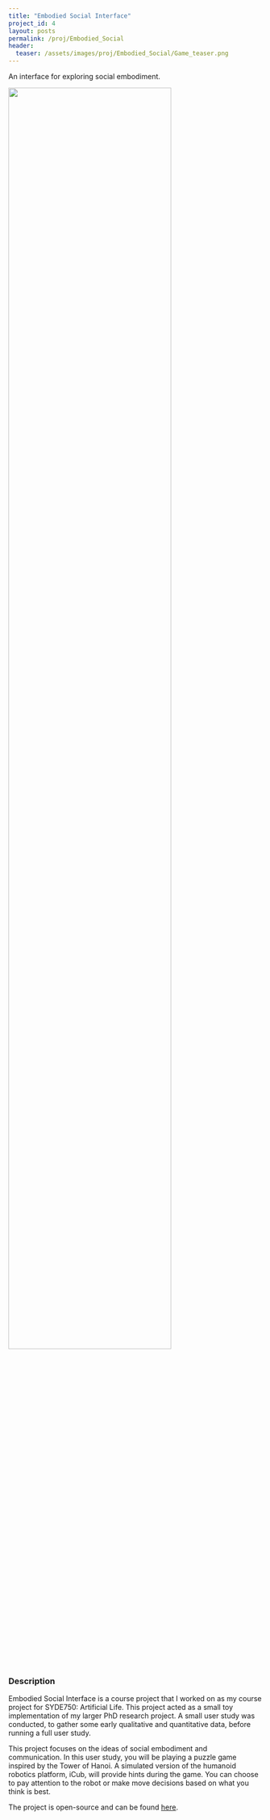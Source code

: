 ```yaml
---
title: "Embodied Social Interface"
project_id: 4
layout: posts
permalink: /proj/Embodied_Social
header:
  teaser: /assets/images/proj/Embodied_Social/Game_teaser.png
---
```


An interface for exploring social embodiment.

<img width="80%" src="{{ site.url }}{{ site.baseurl }}/assets/images/proj/Embodied_Social/Game_Interface.png">

### Description

Embodied Social Interface is a course project that I worked on as my course project for SYDE750: Artificial Life. This project acted as a small toy implementation of my larger PhD research project. A small user study was conducted, to gather some early qualitative and quantitative data, before running a full user study.

This project focuses on the ideas of social embodiment and communication. In this user study, you will be playing a puzzle game inspired by the Tower of Hanoi. A simulated version of the humanoid robotics platform, iCub, will provide hints during the game. You can choose to pay attention to the robot or make move decisions based on what you think is best.

The project is open-source and can be found [here<i class="fab fa-fw fa-github"></i>](https://github.com/kothiga/Embodied-Social-Interface).
